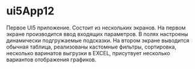 # ui5App12
Первое UI5 приложение. 
Состоит из нескольких экранов. На первом экране производится ввод входящих параметров. В полях настроены динамически подгружаемые подсказки. На втором экране выводится обычная таблица, реализованы кастомные фильтры, сортировка, несколько варинатов выгрузки в EXCEL, присутвует несколько вариантов отображения графиков.
